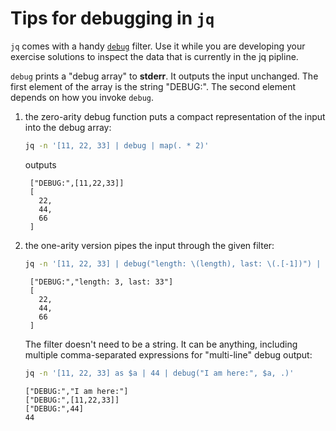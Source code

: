 # Tips for debugging in `jq`

`jq` comes with a handy [`debug`][debug] filter.
Use it while you are developing your exercise solutions to inspect the data that is currently in the jq pipline.

`debug` prints a "debug array" to **stderr**.
It outputs the input unchanged.
The first element of the array is the string "DEBUG:".
The second element depends on how you invoke `debug`.

1. the zero-arity debug function puts a compact representation of the input into the debug array:

    ```sh
    jq -n '[11, 22, 33] | debug | map(. * 2)'
    ```

    outputs

    ```none
     ["DEBUG:",[11,22,33]]
     [
       22,
       44,
       66
     ]
    ```

2. the one-arity version pipes the input through the given filter:

    ```sh
    jq -n '[11, 22, 33] | debug("length: \(length), last: \(.[-1])") | map(. * 2)'
    ```

    ```none
     ["DEBUG:","length: 3, last: 33"]
     [
       22,
       44,
       66
     ]
    ```

    The filter doesn't need to be a string.
    It can be anything, including multiple comma-separated expressions for "multi-line" debug output:

    ```sh
    jq -n '[11, 22, 33] as $a | 44 | debug("I am here:", $a, .)'
    ```

    ```none
    ["DEBUG:","I am here:"]
    ["DEBUG:",[11,22,33]]
    ["DEBUG:",44]
    44
    ```


[debug]: https://jqlang.github.io/jq/manual/#debug
